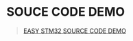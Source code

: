 # SOUCE CODE DEMO #

> [EASY STM32 SOURCE CODE DEMO](http://stm32vn.googlecode.com/svn/trunk/src/EASY_STM32/)